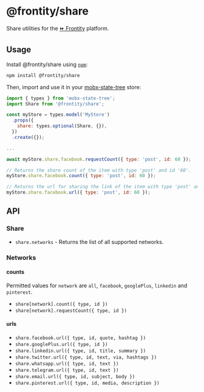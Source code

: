 # @frontity/share

Share utilities for the [:fast_forward: Frontity](https://github.com/wp-pwa/wp-pwa) platform.

## Usage

Install @frontity/share using [`npm`](https://www.npmjs.com/):

```bash
npm install @frontity/share
```

Then, import and use it in your [mobx-state-tree](https://github.com/mobxjs/mobx-state-tree) store:

```javascript
import { types } from 'mobx-state-tree';
import Share from '@frontity/share';

const myStore = types.model('MyStore')
  .props({
    share: types.optional(Share, {}),
  })
  .create({});

...

await myStore.share.facebook.requestCount({ type: 'post', id: 60 });

// Returns the share count of the item with type 'post' and id '60'.
myStore.share.facebook.count({ type: 'post', id: 60 });

// Returns the url for sharing the link of the item with type 'post' and id '60'.
myStore.share.facebook.url({ type: 'post', id: 60 });

```

## API
### Share
* `share.networks` - Returns the list of all supported networks.

### Networks

#### counts
Permitted values for `network` are `all`, `facebook`, `googlePlus`, `linkedin` and `pinterest`.
* `share[network].count({ type, id })`
* `share[network].requestCount({ type, id })`

#### urls
* `share.facebook.url({ type, id, quote, hashtag })`
* `share.googlePlus.url({ type, id })`
* `share.linkedin.url({ type, id, title, summary })`
* `share.twitter.url({ type, id, text, via, hashtags })`
* `share.whatsapp.url({ type, id, text })`
* `share.telegram.url({ type, id, text })`
* `share.email.url({ type, id, subject, body })`
* `share.pinterest.url({ type, id, media, description })`
